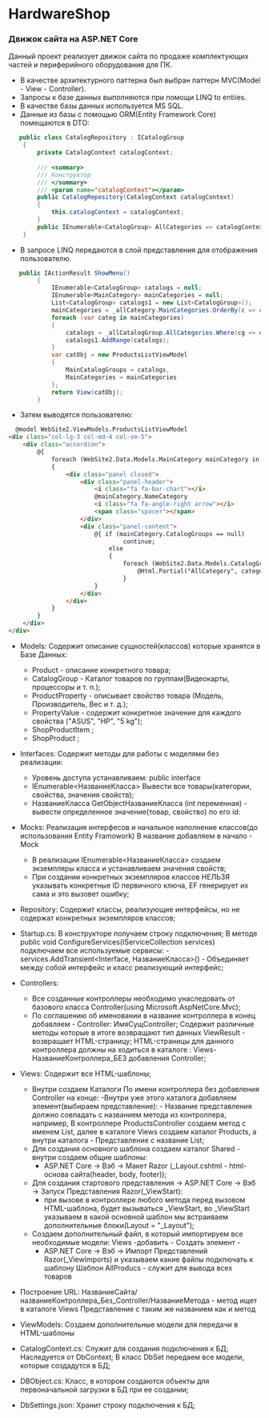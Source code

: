 # HardwareShop
### Движок сайта на ASP.NET Core
Данный проект реализует движок сайта по продаже комплектующих частей и периферийного оборудования для ПК.
- В качестве архитектурного паттерна был выбран паттерн MVC(Model - View - Controller).
- Запросы к базе данных выполняются при помощи LINQ to entiies.
- В качестве базы данных используется MS SQL.
- Данные из базы с помощью ORM(Entity Framework Core) помещаются в DTO:
```c#
   public class CatalogRepository : ICatalogGroup
    {
        private CatalogContext catalogContext;
        
        /// <summary>
        /// Конструктор
        /// </summary>
        /// <param name="catalogContext"></param>
        public CatalogRepository(CatalogContext catalogContext)
        {
            this.catalogContext = catalogContext;
        }
        public IEnumerable<CatalogGroup> AllCategories => catalogContext.CatalogGroups.Include(c => c.MainCategory);
    }
```
- В запросе LINQ передаются в слой представления для отображения пользователю.
```c#
   public IActionResult ShowMenu()
        {
            IEnumerable<CatalogGroup> catalogs = null;
            IEnumerable<MainCategory> mainCategories = null;
            List<CatalogGroup> catalogs1 = new List<CatalogGroup>();
            mainCategories = _allCategory.MainCategories.OrderBy(c => c.NameCategory);
            foreach (var categ in mainCategories)
            {
                catalogs = _allCatalogGroup.AllCategories.Where(cg => cg.MainCategoryId == categ.MainCategoryId);
                catalogs1.AddRange(catalogs);
            }
            var catObj = new ProductsListViewModel
            {
                MainCatalogGroups = catalogs,
                MainCategories = mainCategories            
            };
            return View(catObj);
        }
```
- Затем выводятся пользователю:
```html
  ﻿@model WebSite2.ViewModels.ProductsListViewModel
<div class="col-lg-3 col-md-4 col-sm-5">
    <div class="accordion">
        @{
            foreach (WebSite2.Data.Models.MainCategory mainCategory in Model.MainCategories)
            {
                <div class="panel closed">
                    <div class="panel-header">
                        <i class="fa fa-bar-chart"></i>
                        @mainCategory.NameCategory
                        <i class="fa fa-angle-right arrow"></i>
                        <span class="spacer"></span>
                    </div>
                    <div class="panel-content">
                        @{ if (mainCategory.CatalogGroups == null)
                                continue;
                            else
                            {
                                foreach (WebSite2.Data.Models.CatalogGroup category in mainCategory.CatalogGroups)
                                    @Html.Partial("AllCategory", category)
                                }
                        }
                    </div>
                </div>
            }
        }
    </div>
</div>
```
+ Models:
	Содержит описание сущностей(классов) которые хранятся в Базе Данных:
	- Product - описание конкретного товара;
	- CatalogGroup - Каталог товаров по группам(Видеокарты, процессоры и т. п.);
	- ProductProperty - описывает свойство товара (Модель, Производитель, Вес и т. д.);
	- PropertyValue - содержит конкретное значение для каждого свойства ("ASUS", "HP", "5 kg");
	- ShopProductItem ;
	- ShopProduct ;

+ Interfaces:
	Содержит методы для работы с моделями без реализации:
	- Уровень доступа устанавливаем: public interface
	- IEnumerable<НазваниеКласса> Вывести все товары(категории, свойства, значения свойств);
	- НазваниеКласса GetObjectНазваниеКласса (int переменная) - вывести определенное значение(товар, свойство) по его id:
	

+ Mocks:
	Реализация интерфесов и начальное наполнение классов(до использования Entity Framowork)
	В название добавляем в начало - Mock
	- В реализации IEnumerable<НазваниеКласса> создаем экземпляры класса и устанавливаем значения свойств;
	- При создании конкретных экземпляров классов НЕЛЬЗЯ указывать конкретные ID первичного ключа, EF генерирует их сама и это вызовет ошибку;


+ Repository:
	Содержит классы, реализующие интерфейсы, но не содержат конкретных экземпляров классов;

+ Startup.cs:
	В конструкторе получаем строку подключения;
	В методе public void ConfigureServices(IServiceCollection services) подключаем все используемые сервисы:
	-services.AddTransient<Interface, НазваниеКласса>() - Объединяет между собой интерфейс и класс реализующий интерфейс;
	

+ Controllers:
	- Все созданные контроллеры необходимо унаследовать от базового класса Controller(using Microsoft.AspNetCore.Mvc);
	- По соглашению об именовании в название контроллера в конец добавляем - Controller: ИмяСущController;
	Содержит различные методы которые в итоге возвращают тип данных ViewResult - возвращает HTML-страницу;
	HTML-страницы для данного контроллера должны на ходиться в каталоге : Views- НазваниеКонтроллера_БЕЗ добавления Controller;
	
	
+ Views:
	Содержит все HTML-шаблоны;
	- Внутри создаем Каталоги По имени контроллера без добавления Controller на конце:
		-Внутри уже этого каталога добавляем элемент(выбираем представление): 
			- Название представления должно совпадать с названием метода из контроллера, например, В контроллере ProductsController
			создаем метод с именем List, далее в каталоге Views создаем каталог Products, а внутри каталога - Представление с название
			List;
	- Для создания основного шаблона создаем каталог Shared - внутри создаем общие шаблоны:
		- ASP.NET Core -> Вэб -> Макет Razor (_Layout.cshtml - html-основа сайта(header, body, footer));
	- Для создания стартового представления ->  ASP.NET Core -> Вэб -> Запуск Представления Razor(_ViewStart):
		- при вызове в контроллере любого метода перед вызовом HTML-шаблона, будет вызываться _ViewStart, во _ViewStart указываем
		  в какой основной шаблон мы встраиваем дополнительные блоки(Layout = "_Layout");
	- Создаем дополнительный файл, в который импортируем все необходимые модели: Views -добавить - Создать элемент -
		- ASP.NET Core -> Вэб -> Импорт Представлений Razor(_ViewImports) и указываем какие файлы подключать к шаблону
	Шаблон AllProducs - служит для вывода всех товаров
	
	
+ Построение URL: НазваниеСайта/названиеКонтроллера_Без_Controller/НазваниеМетода	- метод ищет в каталоге Views Представление с таким же названием как и метод	

+ ViewModels:
	Создаем дополнительные модели для передачи в HTML-шаблоны
	
+ CatalogContext.cs:
	Служит для создания подключения к БД;
	Наследуется от DbContext;
	В класс DbSet передаем все модели, которые создадутся в БД;
	
+ DBObject.cs:
	Класс, в котором создаются объекты для первоначальной загрузки в БД при ее создании;
	
+ DbSettings.json:
	Хранит строку подключения к БД;
